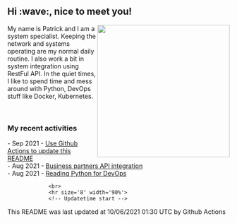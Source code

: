 <h2> Hi :wave:, nice to meet you! </h2>
                      <img align='right' src="https://media.giphy.com/media/3o6ZsWiPs8bx32YWyY/giphy.gif" width="300" />
                      <p alight="left">My name is Patrick and I am a system specialist. Keeping the network and systems operating are my normal daily routine. I also work a bit in system integration using RestFul API. In the quiet times, I like to spend time and mess around with Python, DevOps stuff like Docker, Kubernetes.</p>
                      <br>
                      <h3>My recent activities</h3>
                      <!-- Activities start -->
- Sep 2021 - <a href='https://docs.github.com/en/actions' target='_blank'>Use Github Actions to update this README</a><br>
- Aug 2021 - <a href='#' target='_blank'>Business partners API integration</a><br>
- Aug 2021 - <a href='https://book.douban.com/subject/34787347/' target='_blank'>Reading Python for DevOps</a><br><!-- Activities end -->
                 
                 <br>
                 <hr size='8' width='90%'>
                 <!-- Updatetime start -->
This README was last updated at 10/06/2021 01:30 UTC by Github Actions<!-- Updatetime end -->
